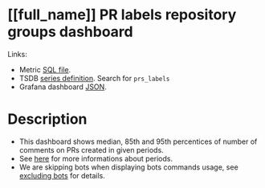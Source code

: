 <h1 id="kubernetes-dashboard">[[full_name]] PR labels repository groups dashboard</h1>
<p>Links:</p>
<ul>
<li>Metric <a href="https://github.com/cncf/devstats/blob/master/metrics/kubernetes/prs_labels.sql" target="_blank">SQL file</a>.</li>
<li>TSDB <a href="https://github.com/cncf/devstats/blob/master/metrics/kubernetes/metrics.yaml" target="_blank">series definition</a>. Search for <code>prs_labels</code></li>
<li>Grafana dashboard <a href="https://github.com/cncf/devstats/blob/master/grafana/dashboards/kubernetes/prs-labels-repository-groups.json" target="_blank">JSON</a>.</li>
</ul>
<h1 id="description">Description</h1>
<ul>
<li>This dashboard shows median, 85th and 95th percentices of number of comments on PRs created in given periods.</li>
<li>See <a href="https://github.com/cncf/devstats/blob/master/docs/periods.md" target="_blank">here</a> for more informations about periods.</li>
<li>We are skipping bots when displaying bots commands usage, see <a href="https://github.com/cncf/devstats/blob/master/docs/excluding_bots.md" target="_blank">excluding bots</a> for details.</li>
</ul>
